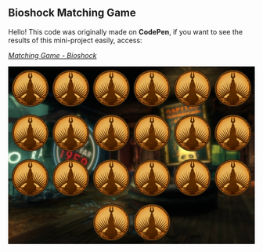 ## Bioshock Matching Game

Hello! This code was originally  made on **CodePen**, if you want to see the results of this mini-project easily, access:

[*Matching Game - Bioshock*](https://codepen.io/cicero-mello/pen/WNJNMzE)

![](/assets/screenshot.png "Game screenshot")
